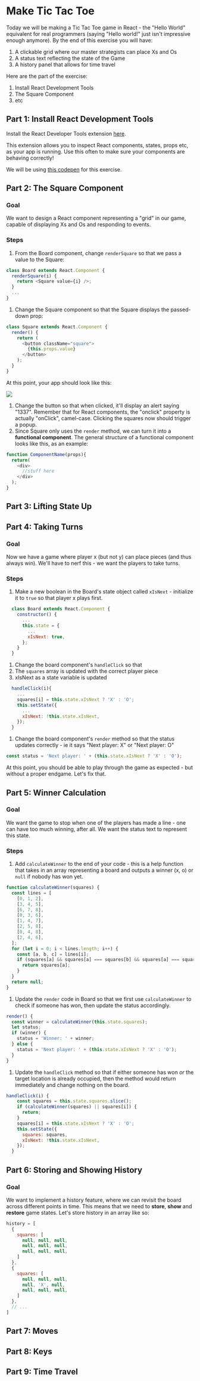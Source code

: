 # Make Tic Tac Toe

Today we will be making a Tic Tac Toe game in React - the "Hello World" equivalent for real programmers (saying "Hello world!" just isn't impressive enough anymore). By the end of this exercise you will have:
1. A clickable grid where our master strategists can place Xs and Os
1. A status text reflecting the state of the Game
1. A history panel that allows for time travel

Here are the part of the exercise:
1. Install React Development Tools
1. The Square Component
1. etc

## Part 1: Install React Development Tools
Install the React Developer Tools extension [here](https://chrome.google.com/webstore/detail/react-developer-tools/fmkadmapgofadopljbjfkapdkoienihi).

This extension allows you to inspect React components, states, props etc, as your app is running. Use this often to make sure your components are behaving correctly!

We will be using [this codepen](https://codepen.io/josephch405/pen/RVdPQw) for this exercise.

## Part 2: The Square Component
### Goal
We want to design a React component representing a "grid" in our game, capable of displaying Xs and Os and responding to events.
### Steps
1. From the Board component, change ```renderSquare``` so that we pass a value to the Square:
  ```javascript
  class Board extends React.Component {
    renderSquare(i) {
      return <Square value={i} />;
    }
    ...
  }
  ```
1. Change the Square component so that the Square displays the passed-down prop:
  ```javascript
  class Square extends React.Component {
    render() {
      return (
        <button className="square">
          {this.props.value}
        </button>
      );
    }
  }
  ```
  At this point, your app should look like this:

  ![](./img/img2.png)
1. Change the button so that when clicked, it'll display an alert saying "1337". Remember that for React components, the "onclick" property is actually "onClick", camel-case. Clicking the squares now should trigger a popup.
1. Since Square only uses the ```render``` method, we can turn it into a **functional component**. The general structure of a functional component looks like this, as an example:
  ```javascript
  function ComponentName(props){
    return(
      <div>
        //stuff here
      </div>
    );
  }
  ```

## Part 3: Lifting State Up
## Part 4: Taking Turns
### Goal
Now we have a game where player x (but not y) can place pieces (and thus always win). We'll have to nerf this - we want the players to take turns.

### Steps
1. Make a new boolean in the Board's state object called ```xIsNext``` - initialize it to ```true``` so that player x plays first.
  ```javascript
    class Board extends React.Component {
      constructor() {
        ...
        this.state = {
          ...
          xIsNext: true,
        };
      }
    }
  ```
1. Change the board component's ```handleClick``` so that
  1. The ```squares``` array is updated with the correct player piece
  1. xIsNext as a state variable is updated
```javascript
  handleClick(i){
    ...
    squares[i] = this.state.xIsNext ? 'X' : 'O';
    this.setState({
      ...
      xIsNext: !this.state.xIsNext,
    });
  }
```
1. Change the board component's ```render``` method so that the status updates correctly - ie it says "Next player: X" or "Next player: O"
```javascript
const status = 'Next player: ' + (this.state.xIsNext ? 'X' : 'O');
```

At this point, you should be able to play through the game as expected - but without a proper endgame. Let's fix that.

## Part 5: Winner Calculation
### Goal
We want the game to stop when one of the players has made a line - one can have too much winning, after all. We want the status text to represent this state.

### Steps
1. Add ```calculateWinner``` to the end of your code - this is a help function that takes in an array representing a board and outputs a winner (x, o) or ```null``` if nobody has won yet.
  ```javascript
  function calculateWinner(squares) {
    const lines = [
      [0, 1, 2],
      [3, 4, 5],
      [6, 7, 8],
      [0, 3, 6],
      [1, 4, 7],
      [2, 5, 8],
      [0, 4, 8],
      [2, 4, 6],
    ];
    for (let i = 0; i < lines.length; i++) {
      const [a, b, c] = lines[i];
      if (squares[a] && squares[a] === squares[b] && squares[a] === squares[c]) {
        return squares[a];
      }
    }
    return null;
  }
  ```
1. Update the ```render``` code in Board so that we first use ```calculateWinner``` to check if someone has won, then update the status accordingly.
  ```javascript
  render() {
    const winner = calculateWinner(this.state.squares);
    let status;
    if (winner) {
      status = 'Winner: ' + winner;
    } else {
      status = 'Next player: ' + (this.state.xIsNext ? 'X' : 'O');
    }
  }
  ```
1. Update the ```handleClick``` method so that if either someone has won *or* the target location is already occupied, then the method would return immediately and change nothing on the board.
```javascript
handleClick(i) {
    const squares = this.state.squares.slice();
    if (calculateWinner(squares) || squares[i]) {
      return;
    }
    squares[i] = this.state.xIsNext ? 'X' : 'O';
    this.setState({
      squares: squares,
      xIsNext: !this.state.xIsNext,
    });
  }
```

## Part 6: Storing and Showing History
### Goal
We want to implement a history feature, where we can revisit the board across different points in time. This means that we need to **store**, **show** and **restore** game states. Let's store history in an array like so:
```javascript
history = [
  {
    squares: [
      null, null, null,
      null, null, null,
      null, null, null,
    ]
  },
  {
    squares: [
      null, null, null,
      null, 'X', null,
      null, null, null,
    ]
  },
  // ...
]
```

## Part 7: Moves
## Part 8: Keys
## Part 9: Time Travel
